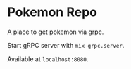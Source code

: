 # Pokemon Repo

A place to get pokemon via grpc.

Start gRPC server with `mix grpc.server`.

 Available at `localhost:8080`.


